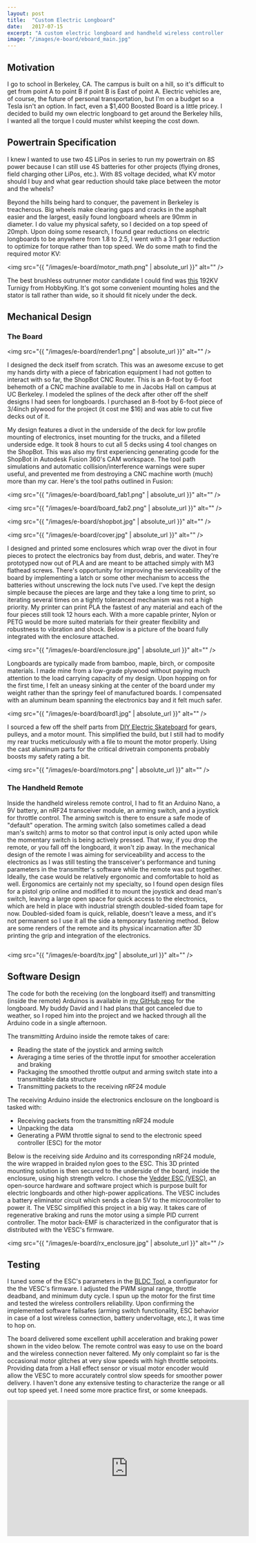 ```yaml
---
layout: post
title:  "Custom Electric Longboard"
date:   2017-07-15
excerpt: "A custom electric longboard and handheld wireless controller."
image: "/images/e-board/eboard_main.jpg"
---
```


## Motivation

I go to school in Berkeley, CA. The campus is built on a hill, so it's difficult to get from point A to point B if point B is East of point A. Electric vehicles are, of course, the future of personal transportation, but I'm on a budget so a Tesla isn't an option. In fact, even a $1,400 Boosted Board is a little pricey. I decided to build my own electric longboard to get around the Berkeley hills, I wanted all the torque I could muster whilst keeping the cost down.

## Powertrain Specification

I knew I wanted to use two 4S LiPos in series to run my powertrain on 8S power because I can still use 4S batteries for other projects (flying drones, field charging other LiPos, etc.). With 8S voltage decided, what KV motor should I buy and what gear reduction should take place between the motor and the wheels?

Beyond the hills being hard to conquer, the pavement in Berkeley is treacherous. Big wheels make clearing gaps and cracks in the asphalt easier and the largest, easily found longboard wheels are 90mm in diameter. I do value my physical safety, so I decided on a top speed of 20mph. Upon doing some research, I found gear reductions on electric longboards to be anywhere from 1.8 to 2.5, I went with a 3:1 gear reduction to optimize for torque rather than top speed. We do some math to find the required motor KV: 

<span class="image main"><img src="{{ "/images/e-board/motor_math.png" | absolute_url }}" alt="" /></span>

The best brushless outrunner motor candidate I could find was <a target="\_blank" href="https://hobbyking.com/en_us/turnigy-aerodrive-sk3-6374-192kv-brushless-outrunner-motor.html?wrh_pdp=2">this</a> 192KV Turnigy from HobbyKing. It's got some convenient mounting holes and the stator is tall rather than wide, so it should fit nicely under the deck.

## Mechanical Design

### The Board

<span class="image main"><img src="{{ "/images/e-board/render1.png" | absolute_url }}" alt="" /></span>

I designed the deck itself from scratch. This was an awesome excuse to get my hands dirty with a piece of fabrication equipment I had not gotten to interact with so far, the ShopBot CNC Router. This is an 8-foot by 6-foot behemoth of a CNC machine available to me in Jacobs Hall on campus at UC Berkeley. I modeled the splines of the deck after other off the shelf designs I had seen for longboards. I purchased an 8-foot by 6-foot piece of 3/4inch plywood for the project (it cost me $16) and was able to cut five decks out of it.

My design features a divot in the underside of the deck for low profile mounting of electronics, inset mounting for the trucks, and a filleted underside edge. It took 8 hours to cut all 5 decks using 4 tool changes on the ShopBot. This was also my first experiencing generating gcode for the ShopBot in Autodesk Fusion 360's CAM workspace. The tool path simulations and automatic collision/interference warnings were super useful, and prevented me from destroying a CNC machine worth (much) more than my car. Here's the tool paths outlined in Fusion:

<span class="image main"><img src="{{ "/images/e-board/board_fab1.png" | absolute_url }}" alt="" /></span>

<span class="image main"><img src="{{ "/images/e-board/board_fab2.png" | absolute_url }}" alt="" /></span>

<span class="image main"><img src="{{ "/images/e-board/shopbot.jpg" | absolute_url }}" alt="" /></span>

<span class="image right"><img src="{{ "/images/e-board/cover.jpg" | absolute_url }}" alt="" /></span>

I designed and printed some enclosures which wrap over the divot in four pieces to protect the electronics bay from dust, debris, and water. They're prototyped now out of PLA and are meant to be attached simply with M3 flathead screws. There's opportunity for improving the serviceability of the board by implementing a latch or some other mechanism to access the batteries without unscrewing the lock nuts I've used. I've kept the design simple because the pieces are large and they take a long time to print, so iterating several times on a tightly toleranced mechanism was not a high priority. My printer can print PLA the fastest of any material and each of the four pieces still took 12 hours each. With a more capable printer, Nylon or PETG would be more suited materials for their greater flexibility and robustness to vibration and shock. Below is a picture of the board fully integrated with the enclosure attached.

<span class="image main"><img src="{{ "/images/e-board/enclosure.jpg" | absolute_url }}" alt="" /></span>

Longboards are typically made from bamboo, maple, birch, or composite materials. I made mine from a low-grade plywood without paying much attention to the load carrying capacity of my design. Upon hopping on for the first time, I felt an uneasy sinking at the center of the board under my weight rather than the springy feel of manufactured boards. I compensated with an aluminum beam spanning the electronics bay and it felt much safer.

<span class="image main"><img src="{{ "/images/e-board/board1.jpg" | absolute_url }}" alt="" /></span>

I sourced a few off the shelf parts from <a target="\_blank" href="https://diyelectricskateboard.com/">DIY Electric Skateboard</a> for gears, pulleys, and a motor mount. This simplified the build, but I still had to modify my rear trucks meticulously with a file to mount the motor properly. Using the cast aluminum parts for the critical drivetrain components probably boosts my safety rating a bit.

<span class="image main"><img src="{{ "/images/e-board/motors.png" | absolute_url }}" alt="" /></span>


### The Handheld Remote

Inside the handheld wireless remote control, I had to fit an Arduino Nano, a 9V battery, an nRF24 transceiver module, an arming switch, and a joystick for throttle control. The arming switch is there to ensure a safe mode of "default" operation. The arming switch (also sometimes called a dead man's switch) arms to motor so that control input is only acted upon while the momentary switch is being actively pressed. That way, if you drop the remote, or you fall off the longboard, it won't zip away. In the mechanical design of the remote I was aiming for serviceability and access to the electronics as I was still testing the transceiver's performance and tuning parameters in the transmitter's software while the remote was put together. Ideally, the case would be relatively ergonomic and comfortable to hold as well. Ergonomics are certainly not my specialty, so I found open design files for a pistol grip online and modified it to mount the joystick and dead man's switch, leaving a large open space for quick access to the electronics, which are held in place with industrial strength doubled-sided foam tape for now. Doubled-sided foam is quick, reliable, doesn't leave a mess, and it's not permanent so I use it all the side a temporary fastening method. Below are some renders of the remote and its physical incarnation after 3D printing the grip and integration of the electronics.

<div class="box alt">
	<div class="row 50% uniform">
		<div class="4u">
			<span class="image fit"><img src="{{ "/images/e-board/tx_rend1.png" | absolute_url }}" alt="" /></span>
		</div>
		<div class="4u">
			<span class="image fit"><img src="{{ "/images/e-board/tx_rend2.png" | absolute_url }}" alt="" /></span>
		</div>
		<div class="4u$">
			<span class="image fit"><img src="{{ "/images/e-board/tx_rend3.png" | absolute_url }}" alt="" /></span>
		</div>
	</div>
</div>

<span class="image main"><img src="{{ "/images/e-board/tx.jpg" | absolute_url }}" alt="" /></span>

## Software Design

The code for both the receiving (on the longboard itself) and transmitting (inside the remote) Arduinos is available in <a target="\_blank" href="https://github.com/treyfortmuller/eboard">my GitHub repo</a> for the longboard. My buddy David and I had plans that got canceled due to weather, so I roped him into the project and we hacked through all the Arduino code in a single afternoon.

The transmitting Arduino inside the remote takes of care:
* Reading the state of the joystick and arming switch
* Averaging a time series of the throttle input for smoother acceleration and braking
* Packaging the smoothed throttle output and arming switch state into a transmittable data structure
* Transmitting packets to the receiving nRF24 module

The receiving Arduino inside the electronics enclosure on the longboard is tasked with:
* Receiving packets from the transmitting nRF24 module
* Unpacking the data
* Generating a PWM throttle signal to send to the electronic speed controller (ESC) for the motor

Below is the receiving side Arduino and its corresponding nRF24 module, the wire wrapped in braided nylon goes to the ESC. This 3D printed mounting solution is then secured to the underside of the board, inside the enclosure, using high strength velcro. I chose the <a target="\_blank" href="http://vedder.se/2015/01/vesc-open-source-esc/">Vedder ESC (VESC)</a>, an open-source hardware and software project which is purpose built for electric longboards and other high-power applications. The VESC includes a battery eliminator circuit which sends a clean 5V to the microcontroller to power it. The VESC simplified this project in a big way. It takes care of regenerative braking and runs the motor using a simple PID current controller. The motor back-EMF is characterized in the configurator that is distributed with the VESC's firmware. 

<span class="image main"><img src="{{ "/images/e-board/rx_enclosure.jpg" | absolute_url }}" alt="" /></span>

## Testing

I tuned some of the ESC's parameters in the <a target="\_blank" href="https://diyelectricskateboard.com/blogs/electric-skateboard/vesc-bldc-tool-download-link">BLDC Tool</a>, a configurator for the the VESC's firmware. I adjusted the PWM signal range, throttle deadband, and minimum duty cycle. I spun up the motor for the first time and tested the wireless controllers reliability. Upon confirming the implemented software failsafes (arming switch functionality, ESC behavior in case of a lost wireless connection, battery undervoltage, etc.), it was time to hop on.

The board delivered some excellent uphill acceleration and braking power shown in the video below. The remote control was easy to use on the board and the wireless connection never faltered. My only complaint so far is the occasional motor glitches at very slow speeds with high throttle setpoints. Providing data from a Hall effect sensor or visual motor encoder would allow the VESC to more accurately control slow speeds for smoother power delivery. I haven't done any extensive testing to characterize the range or all out top speed yet. I need some more practice first, or some kneepads.

<!-- A video goes here! -->
<div class="video-wrapper">
	<div class="video-responsive">
		<iframe width="560" height="315" src="https://www.youtube.com/embed/KJxlBvzlVTY?rel=0" frameborder="0" allow="autoplay; encrypted-media" allowfullscreen></iframe>
	</div>
</div>







